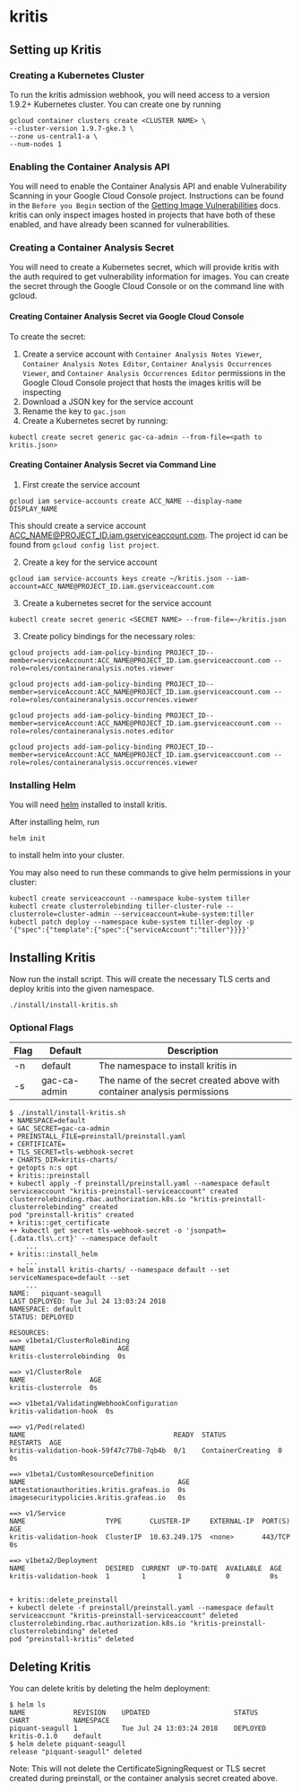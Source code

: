 # kritis

## Setting up Kritis

### Creating a Kubernetes Cluster

To run the kritis admission webhook, you will need access to a version 1.9.2+ Kubernetes cluster.
You can create one by running
```
gcloud container clusters create <CLUSTER NAME> \
--cluster-version 1.9.7-gke.3 \
--zone us-central1-a \
--num-nodes 1
```

### Enabling the Container Analysis API

You will need to enable the Container Analysis API and enable Vulnerability Scanning in your Google Cloud Console project.
Instructions can be found in the `Before you Begin` section of the [Getting Image Vulnerabilities](https://cloud.google.com/container-registry/docs/get-image-vulnerabilities#before_you_begin) docs.
kritis can only inspect images hosted in projects that have both of these enabled, and have already been scanned for vulnerabilities.

### Creating a Container Analysis Secret
You will need to create a Kubernetes secret, which will provide kritis with the auth required to get vulnerability information for images. You can create the secret through the Google Cloud Console or on the command line with gcloud.

#### Creating Container Analysis Secret via Google Cloud Console
To create the secret:
1. Create a service account with `Container Analysis Notes Viewer`, `Container Analysis Notes Editor`, `Container Analysis Occurrences Viewer`, and `Container Analysis Occurrences Editor` permissions in the Google Cloud Console project that hosts the images kritis will be inspecting
2. Download a JSON key for the service account
3. Rename the key to `gac.json`
4. Create a Kubernetes secret by running:
```
kubectl create secret generic gac-ca-admin --from-file=<path to kritis.json>
```

#### Creating Container Analysis Secret via Command Line
1. First create the service account
```
gcloud iam service-accounts create ACC_NAME --display-name DISPLAY_NAME
```
This should create a service account ACC_NAME@PROJECT_ID.iam.gserviceaccount.com.
The project id can be found from `gcloud config list project`.

2. Create a key for the service account
```
gcloud iam service-accounts keys create ~/kritis.json --iam-account=ACC_NAME@PROJECT_ID.iam.gserviceaccount.com
```

3. Create a kubernetes secret for the service account
```
kubectl create secret generic <SECRET NAME> --from-file=~/kritis.json
```

3. Create policy bindings for the necessary roles:

```
gcloud projects add-iam-policy-binding PROJECT_ID--member=serviceAccount:ACC_NAME@PROJECT_ID.iam.gserviceaccount.com --role=roles/containeranalysis.notes.viewer

gcloud projects add-iam-policy-binding PROJECT_ID--member=serviceAccount:ACC_NAME@PROJECT_ID.iam.gserviceaccount.com --role=roles/containeranalysis.occurrences.viewer

gcloud projects add-iam-policy-binding PROJECT_ID--member=serviceAccount:ACC_NAME@PROJECT_ID.iam.gserviceaccount.com --role=roles/containeranalysis.notes.editor

gcloud projects add-iam-policy-binding PROJECT_ID--member=serviceAccount:ACC_NAME@PROJECT_ID.iam.gserviceaccount.com --role=roles/containeranalysis.occurrences.viewer
```

### Installing Helm
You will need [helm](https://docs.helm.sh/using_helm/) installed to install kritis.

After installing helm, run
```
helm init
```
to install helm into your cluster.

You may also need to run these commands to give helm permissions in your cluster:
```
kubectl create serviceaccount --namespace kube-system tiller
kubectl create clusterrolebinding tiller-cluster-rule --clusterrole=cluster-admin --serviceaccount=kube-system:tiller
kubectl patch deploy --namespace kube-system tiller-deploy -p '{"spec":{"template":{"spec":{"serviceAccount":"tiller"}}}}'
```

## Installing Kritis
Now run the install script.
This will create the necessary TLS certs and deploy kritis into the given namespace.
```
./install/install-kritis.sh
```

### Optional Flags
|  Flag | Default      | Description  |   
|-------|--------------|--------------|
| -n    | default      | The namespace to install kritis in |   
| -s    | gac-ca-admin | The name of the secret created above with container analysis permissions |  

```shell
$ ./install/install-kritis.sh
+ NAMESPACE=default
+ GAC_SECRET=gac-ca-admin
+ PREINSTALL_FILE=preinstall/preinstall.yaml
+ CERTIFICATE=
+ TLS_SECRET=tls-webhook-secret
+ CHARTS_DIR=kritis-charts/
+ getopts n:s opt
+ kritis::preinstall
+ kubectl apply -f preinstall/preinstall.yaml --namespace default
serviceaccount "kritis-preinstall-serviceaccount" created
clusterrolebinding.rbac.authorization.k8s.io "kritis-preinstall-clusterrolebinding" created
pod "preinstall-kritis" created
+ kritis::get_certificate
++ kubectl get secret tls-webhook-secret -o 'jsonpath={.data.tls\.crt}' --namespace default
    ...
+ kritis::install_helm
    ...
+ helm install kritis-charts/ --namespace default --set serviceNamespace=default --set 
    ...
NAME:   piquant-seagull
LAST DEPLOYED: Tue Jul 24 13:03:24 2018
NAMESPACE: default
STATUS: DEPLOYED

RESOURCES:
==> v1beta1/ClusterRoleBinding
NAME                       AGE
kritis-clusterrolebinding  0s

==> v1/ClusterRole
NAME                AGE
kritis-clusterrole  0s

==> v1beta1/ValidatingWebhookConfiguration
kritis-validation-hook  0s

==> v1/Pod(related)
NAME                                     READY  STATUS             RESTARTS  AGE
kritis-validation-hook-59f47c77b8-7qb4b  0/1    ContainerCreating  0         0s

==> v1beta1/CustomResourceDefinition
NAME                                      AGE
attestationauthorities.kritis.grafeas.io  0s
imagesecuritypolicies.kritis.grafeas.io   0s

==> v1/Service
NAME                    TYPE       CLUSTER-IP     EXTERNAL-IP  PORT(S)  AGE
kritis-validation-hook  ClusterIP  10.63.249.175  <none>       443/TCP  0s

==> v1beta2/Deployment
NAME                    DESIRED  CURRENT  UP-TO-DATE  AVAILABLE  AGE
kritis-validation-hook  1        1        1           0          0s


+ kritis::delete_preinstall
+ kubectl delete -f preinstall/preinstall.yaml --namespace default
serviceaccount "kritis-preinstall-serviceaccount" deleted
clusterrolebinding.rbac.authorization.k8s.io "kritis-preinstall-clusterrolebinding" deleted
pod "preinstall-kritis" deleted
```

## Deleting Kritis

You can delete kritis by deleting the helm deployment:
```shell
$ helm ls
NAME           	REVISION	UPDATED                 	STATUS  	CHART       	NAMESPACE
piquant-seagull	1       	Tue Jul 24 13:03:24 2018	DEPLOYED	kritis-0.1.0	default  
$ helm delete piquant-seagull
release "piquant-seagull" deleted

```
Note: This will not delete the CertificateSigningRequest or TLS secret created during preinstall, or the container analysis secret created above.
